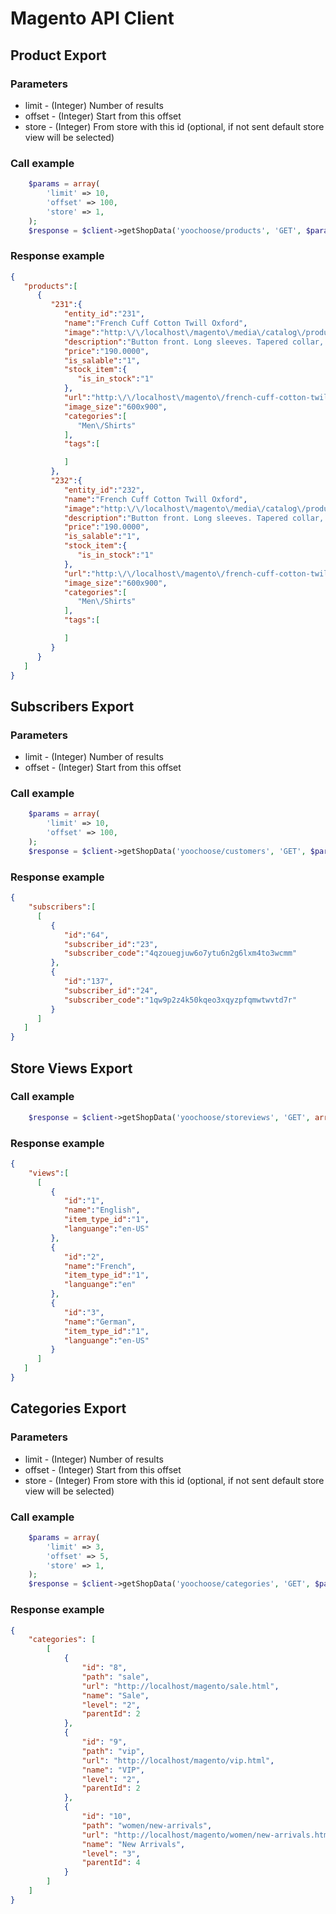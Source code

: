 # Magento API Client

## Product Export

### Parameters
* limit - (Integer) Number of results
* offset - (Integer) Start from this offset
* store - (Integer) From store with this id (optional, if not sent default store view will be selected)

### Call example
```php
    $params = array(
        'limit' => 10,
        'offset' => 100,
        'store' => 1,
    );
    $response = $client->getShopData('yoochoose/products', 'GET', $params);
```

### Response example
```json
{  
   "products":[  
      {  
         "231":{
            "entity_id":"231",
            "name":"French Cuff Cotton Twill Oxford",
            "image":"http:\/\/localhost\/magento\/media\/catalog\/product\/m\/s\/msj000t_1.jpg",
            "description":"Button front. Long sleeves. Tapered collar, chest pocket, french cuffs.",
            "price":"190.0000",
            "is_salable":"1",
            "stock_item":{  
               "is_in_stock":"1"
            },
            "url":"http:\/\/localhost\/magento\/french-cuff-cotton-twill-oxford.html",
            "image_size":"600x900",
            "categories":[  
               "Men\/Shirts"
            ],
            "tags":[

            ]
         },
         "232":{
            "entity_id":"232",
            "name":"French Cuff Cotton Twill Oxford",
            "image":"http:\/\/localhost\/magento\/media\/catalog\/product\/m\/s\/msj000t_1.jpg",
            "description":"Button front. Long sleeves. Tapered collar, chest pocket, french cuffs.",
            "price":"190.0000",
            "is_salable":"1",
            "stock_item":{  
               "is_in_stock":"1"
            },
            "url":"http:\/\/localhost\/magento\/french-cuff-cotton-twill-oxford-563.html",
            "image_size":"600x900",
            "categories":[  
               "Men\/Shirts"
            ],
            "tags":[

            ]
         }
      }
   ]
}
```
## Subscribers Export

### Parameters
* limit - (Integer) Number of results
* offset - (Integer) Start from this offset

### Call example
```php
    $params = array(
        'limit' => 10,
        'offset' => 100,
    );
    $response = $client->getShopData('yoochoose/customers', 'GET', $params);
```

### Response example
```json
{
    "subscribers":[  
      [  
         {  
            "id":"64",
            "subscriber_id":"23",
            "subscriber_code":"4qzouegjuw6o7ytu6n2g6lxm4to3wcmm"
         },
         {  
            "id":"137",
            "subscriber_id":"24",
            "subscriber_code":"1qw9p2z4k50kqeo3xqyzpfqmwtwvtd7r"
         }
      ]
   ]
}
```
## Store Views Export

### Call example
```php
    $response = $client->getShopData('yoochoose/storeviews', 'GET', array());
```

### Response example
```json
{
    "views":[  
      [  
         {  
            "id":"1",
            "name":"English",
            "item_type_id":"1",
            "languange":"en-US"
         },
         {  
            "id":"2",
            "name":"French",
            "item_type_id":"1",
            "languange":"en"
         },
         {  
            "id":"3",
            "name":"German",
            "item_type_id":"1",
            "languange":"en-US"
         }
      ]
   ]
}
```

## Categories Export

### Parameters
* limit - (Integer) Number of results
* offset - (Integer) Start from this offset
* store - (Integer) From store with this id (optional, if not sent default store view will be selected)

### Call example
```php
    $params = array(
        'limit' => 3,
        'offset' => 5,
        'store' => 1,
    );
    $response = $client->getShopData('yoochoose/categories', 'GET', $params);
```

### Response example
```json
{
    "categories": [
        [
            {
                "id": "8",
                "path": "sale",
                "url": "http://localhost/magento/sale.html",
                "name": "Sale",
                "level": "2",
                "parentId": 2
            },
            {
                "id": "9",
                "path": "vip",
                "url": "http://localhost/magento/vip.html",
                "name": "VIP",
                "level": "2",
                "parentId": 2
            },
            {
                "id": "10",
                "path": "women/new-arrivals",
                "url": "http://localhost/magento/women/new-arrivals.html",
                "name": "New Arrivals",
                "level": "3",
                "parentId": 4
            }
        ]
    ]
}
```
